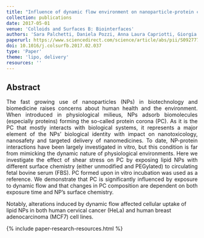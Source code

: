 ```yaml
---
title: "Influence of dynamic flow environment on nanoparticle-protein corona: From protein patterns to uptake in cancer cells"
collection: publications
date: 2017-05-01
venue: 'Colloids and Surfaces B: Biointerfaces'
authors: 'Sara Palchetti, Daniela Pozzi, Anna Laura Capriotti, Giorgia La Barbera, Riccardo Zenezini Chiozzi, Luca Digiacomo, Giovanna Peruzzi, Giulio Caracciolo, Aldo Laganà'
paperurl: https://www.sciencedirect.com/science/article/abs/pii/S0927776517301170
doi: 10.1016/j.colsurfb.2017.02.037
type: 'Paper'
theme: 'lipo, delivery'
resources: ''
---
```


<h2> Abstract </h2>
<p align= "justify">
The fast growing use of nanoparticles (NPs) in biotechnology and biomedicine raises concerns about human health and the environment. When introduced in physiological milieus, NPs adsorb biomolecules (especially proteins) forming the so-called protein corona (PC). As it is the PC that mostly interacts with biological systems, it represents a major element of the NPs’ biological identity with impact on nanotoxicology, nanosafety and targeted delivery of nanomedicines. To date, NP-protein interactions have been largely investigated in vitro, but this condition is far from mimicking the dynamic nature of physiological environments. Here we investigate the effect of shear stress on PC by exposing lipid NPs with different surface chemistry (either unmodified and PEGylated) to circulating fetal bovine serum (FBS). PC formed upon in vitro incubation was used as a reference. We demonstrate that PC is significantly influenced by exposure to dynamic flow and that changes in PC composition are dependent on both exposure time and NP’s surface chemistry.

Notably, alterations induced by dynamic flow affected cellular uptake of lipid NPs in both human cervical cancer (HeLa) and human breast adenocarcinoma (MCF7) cell lines.

{% include paper-research-resources.html %}
